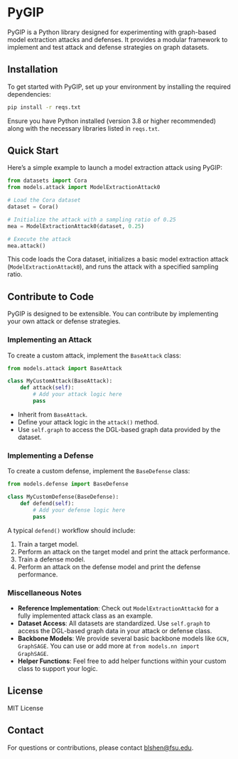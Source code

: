 # PyGIP

PyGIP is a Python library designed for experimenting with graph-based model extraction attacks and defenses. It provides a modular framework to implement and test attack and defense strategies on graph datasets.

## Installation

To get started with PyGIP, set up your environment by installing the required dependencies:

```bash
pip install -r reqs.txt
```

Ensure you have Python installed (version 3.8 or higher recommended) along with the necessary libraries listed in `reqs.txt`.

## Quick Start

Here’s a simple example to launch a model extraction attack using PyGIP:

```python
from datasets import Cora
from models.attack import ModelExtractionAttack0

# Load the Cora dataset
dataset = Cora()

# Initialize the attack with a sampling ratio of 0.25
mea = ModelExtractionAttack0(dataset, 0.25)

# Execute the attack
mea.attack()
```

This code loads the Cora dataset, initializes a basic model extraction attack (`ModelExtractionAttack0`), and runs the attack with a specified sampling ratio.

## Contribute to Code

PyGIP is designed to be extensible. You can contribute by implementing your own attack or defense strategies.

### Implementing an Attack

To create a custom attack, implement the `BaseAttack` class:

```python
from models.attack import BaseAttack

class MyCustomAttack(BaseAttack):
    def attack(self):
        # Add your attack logic here
        pass
```

- Inherit from `BaseAttack`.
- Define your attack logic in the `attack()` method.
- Use `self.graph` to access the DGL-based graph data provided by the dataset.

### Implementing a Defense

To create a custom defense, implement the `BaseDefense` class:

```python
from models.defense import BaseDefense

class MyCustomDefense(BaseDefense):
    def defend(self):
        # Add your defense logic here
        pass
```

A typical `defend()` workflow should include:
1. Train a target model.
2. Perform an attack on the target model and print the attack performance.
3. Train a defense model.
4. Perform an attack on the defense model and print the defense performance.

### Miscellaneous Notes

- **Reference Implementation**: Check out `ModelExtractionAttack0` for a fully implemented attack class as an example.
- **Dataset Access**: All datasets are standardized. Use `self.graph` to access the DGL-based graph data in your attack or defense class.
- **Backbone Models**: We provide several basic backbone models like `GCN, GraphSAGE`. You can use or add more at `from models.nn import GraphSAGE`. 
- **Helper Functions**: Feel free to add helper functions within your custom class to support your logic.

## License

MIT License

## Contact

For questions or contributions, please contact blshen@fsu.edu.
